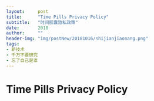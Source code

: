 ```yaml
---
layout:     post
title:      "Time Pills Privacy Policy"
subtitle:   "时间胶囊隐私政策"
date:       2018
author:     ""
header-img: "img/postNew/20181016/shijianjiaonang.png"
tags:
- 新技术
- 千万不要研究
- 忘了自己是谁
---
```




# Time Pills Privacy Policy


